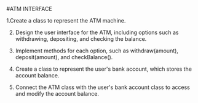 #ATM INTERFACE



1.Create a class to represent the ATM machine.


2. Design the user interface for the ATM, including options such as withdrawing, depositing, and
checking the balance.


4. Implement methods for each option, such as withdraw(amount), deposit(amount), and
checkBalance().



6. Create a class to represent the user's bank account, which stores the account balance.


7. Connect the ATM class with the user's bank account class to access and modify the account
balance.



